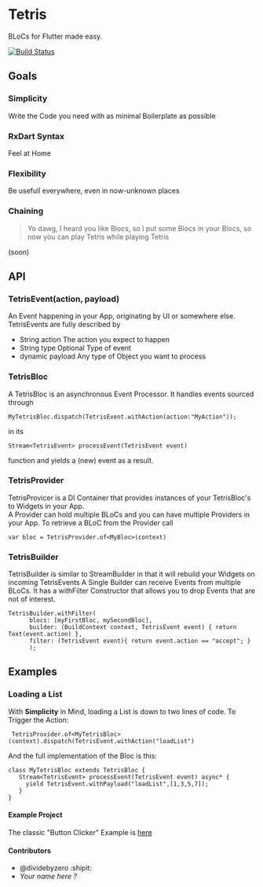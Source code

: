 # Tetris
BLoCs for Flutter made easy.

[![Build Status](https://travis-ci.com/dividebyzero/tetris.svg?branch=master)](https://travis-ci.com/dividebyzero/tetris)


## Goals
### __Simplicity__
  Write the Code you need with as minimal Boilerplate as possible
### __RxDart Syntax__
  Feel at Home
### __Flexibility__
  Be usefull everywhere, even in now-unknown places
### __Chaining__
  > Yo dawg, I heard you like Blocs, so I put some Blocs in your Blocs, so now you can play Tetris while playing Tetris
 
 (soon)  
 
## API

### TetrisEvent(action, payload)
An Event happening in your App, originating by UI or somewhere else.
TetrisEvents are fully described by 
 - String  action  The action you expect to happen 
 - String  type  Optional Type of event 
 - dynamic payload Any type of Object you want to process

### TetrisBloc
A TetrisBloc is an asynchronous Event Processor. 
It handles events sourced through 
``` 
MyTetrisBloc.dispatch(TetrisEvent.withAction(action:"MyAction")); 
``` 
in its 
```
Stream<TetrisEvent> processEvent(TetrisEvent event)
``` 
function and yields a (new) event as a result.


### TetrisProvider
TetrisProvicer is a DI Container that provides instances of your TetrisBloc's to Widgets in your App.  
A Provider can hold multiple BLoCs and you can have multiple Providers in your App. 
To retrieve a BLoC from the Provider call 
```
var bloc = TetrisProvider.of<MyBloc>(context) 
``` 

### TetrisBuilder
TetrisBuilder is similar to StreamBuilder in that it will rebuild your Widgets on incoming TetrisEvents
A Single Builder can receive Events from multiple BLoCs. It has a withFilter Constructor that allows you to drop Events that are not of interest.
```
TetrisBuilder.withFilter(
      blocs: [myFirstBloc, mySecondBloc],
      builder: (BuildContext context, TetrisEvent event) { return Text(event.action) },
      filter: (TetrisEvent event){ return event.action == "accept"; }
      ); 
```
 
## Examples
 
 ### Loading a List
 With __Simplicity__ in Mind, loading a List is down to two lines of code.
 To Trigger the Action:
 ```
  TetrisProvider.of<MyTetrisBloc>(context).dispatch(TetrisEvent.withAction("loadList")
 ```
 And the full implementation of the Bloc is this:
 ```
 class MyTetrisBloc extends TetrisBloc {
    Stream<TetrisEvent> processEvent(TetrisEvent event) async* {
      yield TetrisEvent.withPayload("loadList",[1,3,5,7]);
    }
}
 ```
 
 #### Example Project
 The classic "Button Clicker" Example is [here](https://github.com/dividebyzero/tetris_example)
 
 #### Contributors
 * @dividebyzero :shipit:
 * *Your name here ?*
